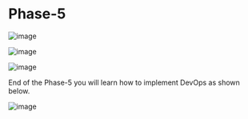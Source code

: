# Phase-5

![image](https://user-images.githubusercontent.com/24622526/43327171-50cf4c1c-91d8-11e8-9753-c2a20591e8ad.png)

![image](https://user-images.githubusercontent.com/24622526/43327199-667ae5d0-91d8-11e8-8e58-7ea4c6f21bbf.png)

![image](https://user-images.githubusercontent.com/24622526/43327217-7281f3f0-91d8-11e8-831e-e4b6df6f717a.png)

End of the Phase-5 you will learn how to implement DevOps as shown below.

![image](https://user-images.githubusercontent.com/24622526/43326308-1ed69924-91d6-11e8-824f-fa85e1af6042.png)
